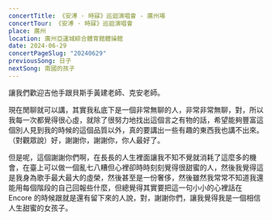 ```yaml
---
concertTitle: 《安溥 · 時寐》巡迴演唱會 - 廣州場
concertTour: 《安溥 · 時寐》巡迴演唱會
place: 廣州
location: 廣州亞運城綜合體育館體操館
date: 2024-06-29
concertPageSlug: "20240629"
previousSong: 日子
nextSong: 南國的孩子
---
```

讓我們歡迎吉他手跟貝斯手黃建老師、克安老師。

現在閒聊就可以講，其實我私底下是一個非常無聊的人，非常非常無聊，對，所以我每一次都覺得很心虛，就除了很努力地找出這個言之有物的話，希望能夠豐富這個別人見到我的時候的這個品質以外，真的要講出一些有趣的東西我也講不出來。（對觀眾說）好，謝謝你，謝謝你，你人最好了。

但是呢，這個謝謝你們啊，在長長的人生裡面讓我不知不覺就消耗了這麼多的機會，在臺上可以做一個亂七八糟但心裡卻時時刻刻覺得很甜蜜的人，然後我覺得這是我身為歌手最大最大的虛榮，然後甚至是一份奢侈，然後雖然我常常不知道我還能用每個階段的自己回報些什麼，但總覺得其實要把這一句小小的心裡話在 Encore 的時候跟就是還有留下來的人說，對，謝謝你們，讓我覺得我是一個相信人生甜蜜的女孩子。